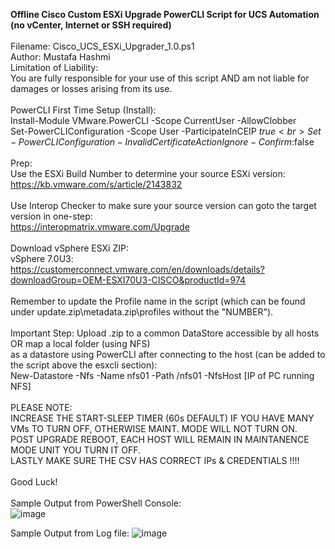 <b>Offline Cisco Custom ESXi Upgrade PowerCLI Script for UCS Automation (no vCenter, Internet or SSH required)<br></b><br>
Filename: Cisco_UCS_ESXi_Upgrader_1.0.ps1<br>
Author: Mustafa Hashmi<br>
Limitation of Liability: <br>
You are fully responsible for your use of this script AND am not liable for damages or losses arising from its use.<br>
<br>
PowerCLI First Time Setup (Install):<br>
Install-Module VMware.PowerCLI -Scope CurrentUser -AllowClobber<br>
Set-PowerCLIConfiguration -Scope User -ParticipateInCEIP $true<br>
Set-PowerCLIConfiguration -InvalidCertificateAction Ignore -Confirm:$false<br>
<br>
Prep:<br>
Use the ESXi Build Number to determine your source ESXi version:<br>
https://kb.vmware.com/s/article/2143832<br>
<br>
Use Interop Checker to make sure your source version can goto the target version in one-step:<br>
https://interopmatrix.vmware.com/Upgrade<br>
<br>
Download vSphere ESXi ZIP:<br>
vSphere 7.0U3: https://customerconnect.vmware.com/en/downloads/details?downloadGroup=OEM-ESXI70U3-CISCO&productId=974<br>
<br>
Remember to update the Profile name in the script (which can be found under update.zip\metadata.zip\profiles without the "NUMBER").<br><br>
Important Step: Upload .zip to a common DataStore accessible by all hosts OR map a local folder (using NFS) <br>
as a datastore using PowerCLI after connecting to the host (can be added to the script above the esxcli section):<br>
New-Datastore -Nfs -Name nfs01 -Path /nfs01 -NfsHost [IP of PC running NFS]<br>
<br>
PLEASE NOTE:<br>
INCREASE THE START-SLEEP TIMER (60s DEFAULT) IF YOU HAVE MANY VMs TO TURN OFF, OTHERWISE MAINT. MODE WILL NOT TURN ON.<br>
POST UPGRADE REBOOT, EACH HOST WILL REMAIN IN MAINTANENCE MODE UNIT YOU TURN IT OFF.<br>
LASTLY MAKE SURE THE CSV HAS CORRECT IPs & CREDENTIALS !!!!<br>
<br>
Good Luck!<br>
<br>
Sample Output from PowerShell Console:<br>
![image](https://user-images.githubusercontent.com/85717393/209218291-2c9069e3-e7f9-4dd9-ae96-e36dc0c5d869.png)

Sample Output from Log file:
![image](https://user-images.githubusercontent.com/85717393/209022299-ade896bb-e5ee-46f9-b281-f6636211a53a.png)
